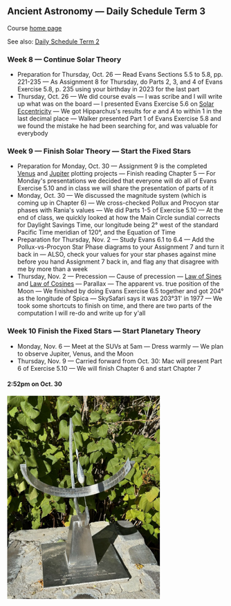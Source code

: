 ## Ancient Astronomy &mdash; Daily Schedule Term 3

Course [home page](./)

See also: [Daily Schedule Term 2](./daily_schedule-term_2.html)

### Week 8 &mdash; Continue Solar Theory

* Preparation for Thursday, Oct. 26 &mdash; Read Evans Sections 5.5 to 5.8, pp. 221-235 &mdash; As Assignment 8 for Thursday, do Parts 2, 3, and 4 of Evans Exercise 5.8, p. 235 using your birthday in 2023 for the last part
* Thursday, Oct. 26 &mdash; We did course evals &mdash; I was scribe and I will write up what was on the board &mdash; I presented Evans Exercise 5.6 on [Solar Eccentricity](./resources/SolarEccentricity.pdf) &mdash; We got Hipparchus's results for *e* and *A* to within 1 in the last decimal place &mdash; Walker presented Part 1 of Evans Exercise 5.8 and we found the mistake he had been searching for, and was valuable for everybody

### Week 9 &mdash; Finish Solar Theory &mdash;  Start the Fixed Stars

* Preparation for Monday, Oct. 30 &mdash; Assignment 9 is the completed [Venus](./assignments/venus_plotting/VenusPlottingChart.pdf) and [Jupiter](./assignments/jupiter_plotting/JupiterPlottingChart.pdf) plotting projects &mdash; Finish reading Chapter 5 &mdash; For Monday's presentations we decided that everyone will do all of Evans Exercise 5.10 and in class we will share the presentation of parts of it
* Monday, Oct. 30 &mdash; We discussed the magnitude system (which is coming up in Chapter 6) &mdash; We cross-checked Pollux and Procyon star phases with Rania's values &mdash; We did Parts 1-5 of Exercise 5.10 &mdash; At the end of class, we quickly looked at how the Main Circle sundial corrects for Daylight Savings Time, our longitude being 2&deg; west of the standard Pacific Time meridian of 120&deg;, and the Equation of Time
* Preparation for Thursday, Nov. 2 &mdash; Study Evans 6.1 to 6.4 &mdash; Add the Pollux-vs-Procyon Star Phase diagrams to your Assignment 7 and turn it back in &mdash; ALSO, check your values for your star phases against mine before you hand Assignment 7 back in, and flag any that disagree with me by more than a week
* Thursday, Nov. 2 &mdash; Precession &mdash; Cause of precession &mdash; [Law of Sines](./resources/LawOfSines.pdf) and [Law of Cosines](./resources/LawOfCosines.pdf) &mdash; Parallax &mdash; The apparent vs. true position of the Moon &mdash; We finished by doing Evans Exercise 6.5 together and got 204&deg; as the longitude of Spica &mdash; SkySafari says it was 203&deg;31' in 1977 &mdash; We took some shortcuts to finish on time, and there are two parts of the computation I will re-do and write up for y'all

### Week 10 Finish the Fixed Stars &mdash; Start Planetary Theory

* Monday, Nov. 6 &mdash; Meet at the SUVs at 5am &mdash; Dress warmly &mdash; We plan to observe Jupiter, Venus, and the Moon
* Thursday, Nov. 9 &mdash; Carried forward from Oct. 30: Mac will present Part 6 of Exercise 5.10 &mdash; We will finish Chapter 6 and start Chapter 7

<!-- ### Week 10 &mdash; * Preparation for Monday, Nov. 6 &mdash; Study Evans 6.6 to 6.8 (to p. 274) -->

#### 2:52pm on Oct. 30

<img src="./resources/ItIs252OnOct30Not324.jpeg" alt="It is 2:52 on Oct 30 not 3:24" width="70%">

<!-- <img src="./assignments/venus_plotting/Venus-Sept29-559am.jpeg" alt="Venus Sept. 29 5:59am" width="70%"> -->

<!-- https://www.youtube.com/watch?v=EpSy0Lkm3zM -->
